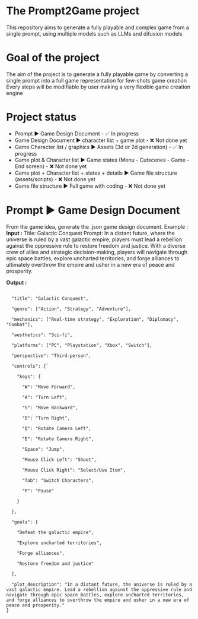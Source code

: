 # The Prompt2Game project
This repository aims to generate a fully playable and complex game from a single prompt, using multiple models such as LLMs and difusion models

# Goal of the project
The aim of the project is to generate a fully playable game by converting a single prompt into a full game representation for few-shots game creation
Every steps will be modifiable by user making a very flexible game creation engine

# Project status
- Prompt ▶ Game Design Document - ✅ In progress
- Game Design Document ▶ character list + game plot - ❌ Not done yet
- Game Character list / graphics ▶ Assets (3d or 2d generation) - ✅ In progress
- Game plot & Character list ▶ Game states (Menu - Cutscenes - Game - End screen) - ❌ Not done yet
- Game plot + Character list + states + details ▶ Game file structure (assets/scripts) - ❌ Not done yet
- Game file structure ▶ Full game with coding - ❌ Not done yet

# Prompt ▶ Game Design Document
From the game idea, generate the .json game design document.
Example :
**Input :** 
Title: Galactic Conquest
Prompt: In a distant future, where the universe is ruled by a vast galactic empire, players must lead a rebellion against the oppressive rule to restore freedom and justice. With a diverse crew of allies and strategic decision-making, players will navigate through epic space battles, explore uncharted territories, and forge alliances to ultimately overthrow the empire and usher in a new era of peace and prosperity.

**Output :**
```{

  "title": "Galactic Conquest",
  
  "genre": ["Action", "Strategy", "Adventure"], 
  
  "mechanics": ["Real-time strategy", "Exploration", "Diplomacy", "Combat"], 
  
  "aesthetics": "Sci-fi", 
  
  "platforms": ["PC", "Playstation", "Xbox", "Switch"], 
  
  "perspective": "Third-person", 
  
  "controls": {` 
  
    "keys": { 
    
      "W": "Move Forward", 
      
      "A": "Turn Left", 
      
      "S": "Move Backward", 
      
      "D": "Turn Right", 
      
      "Q": "Rotate Camera Left", 
      
      "E": "Rotate Camera Right", 

      "Space": "Jump", 
      
      "Mouse Click Left": "Shoot", 
      
      "Mouse Click Right": "Select/Use Item", 
      
      "Tab": "Switch Characters", 
      
      "P": "Pause" 
      
    } 
    
  }, 
  
  "goals": [ 
  
    "Defeat the galactic empire", 
    
    "Explore uncharted territories", 
    
    "Forge alliances", 
    
    "Restore freedom and justice" 
    
  ], 
  
  "plot_description": "In a distant future, the universe is ruled by a vast galactic empire. Lead a rebellion against the oppressive rule and navigate through epic space battles, explore uncharted territories, and forge alliances to overthrow the empire and usher in a new era of peace and prosperity."
}
